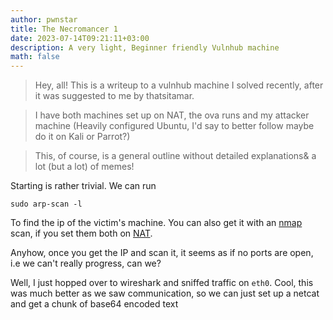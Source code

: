 ```yaml
---
author: pwnstar
title: The Necromancer 1
date: 2023-07-14T09:21:11+03:00
description: A very light, Beginner friendly Vulnhub machine
math: false
---
```


> Hey, all! This is a writeup to a vulnhub machine I solved recently, after it was suggested to me by thatsitamar.

> I have both machines set up on NAT, the ova runs and my attacker machine (Heavily configured Ubuntu, I'd say to better follow maybe do it on Kali or Parrot?)

> This, of course, is a general outline without detailed explanations& a lot (but a lot) of memes!

Starting is rather trivial. We can run 

```
sudo arp-scan -l
```
To find the ip of the victim's machine. You can also get it with an [nmap](https://nmap.org/) scan, if you set them both on [NAT](https://www.cisco.com/c/en/us/products/routers/network-address-translation.html).

Anyhow, once you get the IP and scan it, it seems as if no ports are open, i.e we can't really progress, can we?

Well, I just hopped over to wireshark and sniffed traffic on ```eth0```. Cool, this was much better as we saw communication, so we can just set up a netcat and get a chunk of base64 encoded text
